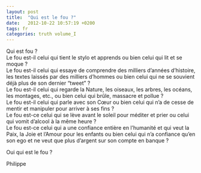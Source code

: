 ```yaml
---
layout: post
title:  "Qui est le fou ?"
date:   2012-10-22 10:57:19 +0200
tags: fr
categories: truth volume_I
---
```

Qui est fou ?<br>
Le fou est-il celui qui tient le stylo et apprends ou bien celui qui lit et se moque ?<br>
Le fou est-il celui qui essaye de comprendre des milliers d’années d’histoire, les textes laissés par des milliers d’hommes ou bien celui qui ne se souvient déjà plus de son dernier “tweet” ?<br>
Le fou est-il celui qui regarde la Nature, les oiseaux, les arbres, les océans, les montages, etc., ou bien celui qui brûle, massacre et pollue ?<br>
Le fou est-il celui qui parle avec son Cœur ou bien celui qui n’a de cesse de mentir et manipuler pour arriver à ses fins ?<br>
Le fou est-ce celui qui se lève avant le soleil pour méditer et prier ou celui qui vomit d’alcool à la même heure ?<br>
Le fou est-ce celui qui a une confiance entière en l’humanité et qui veut la Paix, la Joie et l’Amour pour les enfants ou bien celui qui n’a confiance qu’en son ego et ne veut que plus d’argent sur son compte en banque ?<br>

Oui qui est le fou ?

Philippe


<!-- 
Ce(tte) œuvre est mise à disposition selon les termes de la Licence Creative Commons Attribution - Pas d’Utilisation Commerciale 4.0 International.
-->
